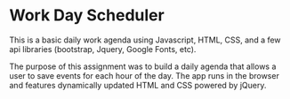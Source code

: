 # Work Day Scheduler 

This is a basic daily work agenda using Javascript, HTML, CSS, and a few api libraries (bootstrap, Jquery, Google Fonts, etc).

The purpose of this assignment was to build a daily agenda that allows a user to save events for each hour of the day. The app runs in the browser and features dynamically updated HTML and CSS powered by jQuery.                                 
